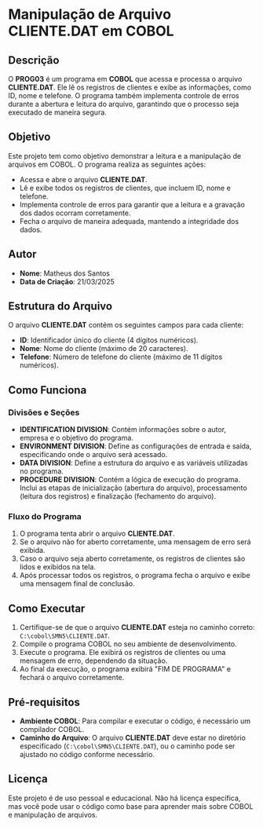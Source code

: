 # Manipulação de Arquivo CLIENTE.DAT em COBOL

## Descrição

O **PROG03** é um programa em **COBOL** que acessa e processa o arquivo **CLIENTE.DAT**. Ele lê os registros de clientes e exibe as informações, como ID, nome e telefone. O programa também implementa controle de erros durante a abertura e leitura do arquivo, garantindo que o processo seja executado de maneira segura.

## Objetivo

Este projeto tem como objetivo demonstrar a leitura e a manipulação de arquivos em COBOL. O programa realiza as seguintes ações:

- Acessa e abre o arquivo **CLIENTE.DAT**.
- Lê e exibe todos os registros de clientes, que incluem ID, nome e telefone.
- Implementa controle de erros para garantir que a leitura e a gravação dos dados ocorram corretamente.
- Fecha o arquivo de maneira adequada, mantendo a integridade dos dados.

## Autor

- **Nome**: Matheus dos Santos
- **Data de Criação**: 21/03/2025

## Estrutura do Arquivo

O arquivo **CLIENTE.DAT** contém os seguintes campos para cada cliente:

- **ID**: Identificador único do cliente (4 dígitos numéricos).
- **Nome**: Nome do cliente (máximo de 20 caracteres).
- **Telefone**: Número de telefone do cliente (máximo de 11 dígitos numéricos).

## Como Funciona

### Divisões e Seções

- **IDENTIFICATION DIVISION**: Contém informações sobre o autor, empresa e o objetivo do programa.
- **ENVIRONMENT DIVISION**: Define as configurações de entrada e saída, especificando onde o arquivo será acessado.
- **DATA DIVISION**: Define a estrutura do arquivo e as variáveis utilizadas no programa.
- **PROCEDURE DIVISION**: Contém a lógica de execução do programa. Inclui as etapas de inicialização (abertura do arquivo), processamento (leitura dos registros) e finalização (fechamento do arquivo).

### Fluxo do Programa

1. O programa tenta abrir o arquivo **CLIENTE.DAT**.
2. Se o arquivo não for aberto corretamente, uma mensagem de erro será exibida.
3. Caso o arquivo seja aberto corretamente, os registros de clientes são lidos e exibidos na tela.
4. Após processar todos os registros, o programa fecha o arquivo e exibe uma mensagem final de conclusão.

## Como Executar

1. Certifique-se de que o arquivo **CLIENTE.DAT** esteja no caminho correto: `C:\cobol\SMN5\CLIENTE.DAT`.
2. Compile o programa COBOL no seu ambiente de desenvolvimento.
3. Execute o programa. Ele exibirá os registros de clientes ou uma mensagem de erro, dependendo da situação.
4. Ao final da execução, o programa exibirá "FIM DE PROGRAMA" e fechará o arquivo corretamente.

## Pré-requisitos

- **Ambiente COBOL**: Para compilar e executar o código, é necessário um compilador COBOL.
- **Caminho do Arquivo**: O arquivo **CLIENTE.DAT** deve estar no diretório especificado (`C:\cobol\SMN5\CLIENTE.DAT`), ou o caminho pode ser ajustado no código conforme necessário.

## Licença

Este projeto é de uso pessoal e educacional. Não há licença específica, mas você pode usar o código como base para aprender mais sobre COBOL e manipulação de arquivos.

